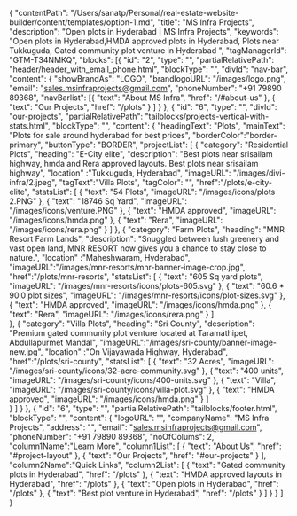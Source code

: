 {
  "contentPath": "/Users/sanatp/Personal/real-estate-website-builder/content/templates/option-1.md",
  "title": "MS Infra Projects",
  "description": "Open plots in Hyderabad | MS Infra Projects",
  "keywords": "Open plots in Hyderabad,HMDA approved plots in Hyderabad, Plots near Tukkuguda, Gated community plot venture in Hyderabad ",
  "tagManagerId": "GTM-T34NMKQ",
  "blocks": [{
      "id": "2",
      "type": "",
      "partialRelativePath": "header/header_with_email_phone.html",
      "blockType": "",
      "divId": "nav-bar",
      "content": {
        "showBrandAs": "LOGO",
        "brandlogoURL": "/images/logo.png",
        "email": "sales.msinfraprojects@gmail.com",
        "phoneNumber": "+91 79890 89368",
        "navBarlist": [{
            "text": "About MS Infra",
            "href": "/#about-us"
          },
          {
            "text": "Our Projects",
            "href": "/plots"
          }
        ]
      }
    },
    {
      "id": "6",
      "type": "",
      "divId": "our-projects",
      "partialRelativePath": "tailblocks/projects-vertical-with-stats.html",
      "blockType": "",
      "content": {
        "headingText": "Plots",
        "mainText": "Plots for sale around hyderabad for best prices",
        "borderColor":"border-primary",
        "buttonType": "BORDER",
        "projectList": [
          {
            "category": "Residential Plots",
            "heading": "E-City elite",
            "description": "Best plots near srisailam highway, hmda and Rera approved layouts. Best plots near srisailam highway",
            "location" :"Tukkuguda, Hyderabad",
            "imageURL": "/images/divi-infra/2.jpeg",
            "tagText":"Villa Plots",
            "tagColor": "",
            "href":"/plots/e-city-elite",
            "statsList": [
               {
                  "text": "54 Plots",
                  "imageURL": "/images/icons/plots 2.PNG"
                },
                {
                  "text": "18746 Sq Yard",
                  "imageURL": "/images/icons/venture.PNG"
                },
                {
                  "text": "HMDA approved",
                  "imageURL": "/images/icons/hmda.png"
                },
                {
                  "text": "Rera",
                  "imageURL": "/images/icons/rera.png"
                }
            ]
          },
          {
            "category": "Farm Plots",
            "heading": "MNR Resort Farm Lands",
            "description": "Snuggled between lush greenery and vast open land, MNR RESORT now gives you a chance to stay close to nature.",
            "location" :"Maheshwaram, Hyderabad",
            "imageURL":"/images/mnr-resorts/mnr-banner-image-crop.jpg",
            "href":"/plots/mnr-resorts",
            "statsList": [
                {
                  "text": "605 Sq yard plots",
                  "imageURL": "/images/mnr-resorts/icons/plots-605.svg"
                },
                {
                  "text": "60.6 * 90.0 plot sizes",
                  "imageURL": "/images/mnr-resorts/icons/plot-sizes.svg"
                },
                {
                  "text": "HMDA approved",
                  "imageURL": "/images/icons/hmda.png"
                },
                {
                  "text": "Rera",
                  "imageURL": "/images/icons/rera.png"
                }
            ]            
          },
          {
            "category": "Villa Plots",
            "heading": "Sri County",
            "description": "Premium gated community plot venture located at Taramathipet, Abdullapurmet Mandal",
            "imageURL":"/images/sri-county/banner-image-new.jpg",
            "location" :"On Vijayawada Highway, Hyderabad",
            "href":"/plots/sri-county",
            "statsList": [
                {
                  "text": "32 Acres",
                  "imageURL": "/images/sri-county/icons/32-acre-community.svg"
                },
                {
                  "text": "400 units",
                  "imageURL": "/images/sri-county/icons/400-units.svg"
                },
                {
                  "text": "Villa",
                  "imageURL": "/images/sri-county/icons/villa-plot.svg"
                },
                {
                  "text": "HMDA approved",
                  "imageURL": "/images/icons/hmda.png"
                }
              ]           
          }
        ]
      }
    },
    {
      "id": "6",
      "type": "",
      "partialRelativePath": "tailblocks/footer.html",
      "blockType": "",
      "content": {
        "logoURL": "",
        "companyName": "MS Infra Projects",
        "address": "",
        "email": "sales.msinfraprojects@gmail.com",
        "phoneNumber": "+91 79890 89368",
        "noOfColums": 2,
        "column1Name":"Learn More",
        "column1List": [
        {
            "text": "About Us",
            "href": "#project-layout"
          },
          {
            "text": "Our Projects",
            "href": "#our-projects"
          }
        ],
        "column2Name":"Quick Links",
        "column2List": [
          {
            "text": "Gated community plots in Hyderabad",
            "href": "/plots"
          },
          {
            "text": "HMDA approved layouts in Hyderabad",
            "href": "/plots"
          },
          {
            "text": "Open plots in Hyderabad",
            "href": "/plots"
          },
          {
            "text": "Best plot venture in Hyderabad",
            "href": "/plots"
          }
        ]
      }
    }
  ]
}
